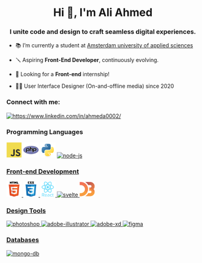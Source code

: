 <h1 align="center">Hi 👋, I'm Ali Ahmed</h1>
<h3 align="center">I unite code and design to craft seamless digital experiences.</h3>

- 📚 I’m currently a student at [Amsterdam university of applied sciences](https://www.hva.nl/opleidingen/communication-and-multimedia-design)

- 🪛 Aspiring **Front-End Developer**, continuously evolving.

- 👀 Looking for a **Front-end** internship! 

- 🧑‍🎨 User Interface Designer (On-and-offline media) since 2020

<h3 align="left">Connect with me:</h3>
<p align="left">
<a href="https://linkedin.com/in/https://www.linkedin.com/in/ahmeda0002/" target="blank"><img align="center" src="https://raw.githubusercontent.com/rahuldkjain/github-profile-readme-generator/master/src/images/icons/Social/linked-in-alt.svg" alt="https://www.linkedin.com/in/ahmeda0002/" height="30" width="40" /></a>
</p>

<h3 align="left">Programming Languages</h3>
<p align="left">
<img src="https://raw.githubusercontent.com/devicons/devicon/master/icons/javascript/javascript-original.svg" alt="javascript" width="40" height="40"/> 
<img src="https://raw.githubusercontent.com/devicons/devicon/master/icons/php/php-original.svg" alt="php" width="40" height="40"/>
<img src="https://raw.githubusercontent.com/devicons/devicon/master/icons/python/python-original.svg" alt="python" width="40" height="40"/> </a> <a href="https://reactjs.org/" target="_blank" rel="noreferrer"> 
<img src="https://github.com/user-attachments/assets/4f32e349-fbeb-4574-99c5-557a51b5255c" alt="node-js" width="40" height="40"/>
</p>

<h3 align="left">Front-end Development</h3>
<p align="left">
<img src="https://raw.githubusercontent.com/devicons/devicon/master/icons/html5/html5-original-wordmark.svg" alt="html5" width="40" height="40"/>
<img src="https://raw.githubusercontent.com/devicons/devicon/master/icons/css3/css3-original-wordmark.svg" alt="css3" width="40" height="40"/>
<img src="https://raw.githubusercontent.com/devicons/devicon/master/icons/react/react-original-wordmark.svg" alt="react" width="40" height="40"/> 
<img src="https://upload.wikimedia.org/wikipedia/commons/1/1b/Svelte_Logo.svg" alt="svelte" width="40" height="40"/>
<img src="https://raw.githubusercontent.com/devicons/devicon/master/icons/d3js/d3js-original.svg" alt="d3js" width="40" height="40"/>
</p>

 

<h3 align="left">Design Tools</h3>
<p align="left"><img src="https://github.com/user-attachments/assets/abcc6dee-099f-4dee-8590-799db5719989" alt="photoshop" width="40" height="40"/>
<img src="https://github.com/user-attachments/assets/b11d5d68-cd4a-418c-a96e-e0f6f9a0b240" alt="adobe-illustrator" width="40" height="40"/>
<img src="https://github.com/user-attachments/assets/c1b9a9d0-0af8-478b-83d8-298dd102cb82" alt="adobe-xd" width="40" height="40"/>
<img src="https://www.vectorlogo.zone/logos/figma/figma-icon.svg" alt="figma" width="40" height="40"/>
</p>

<h3 align="left">Databases</h3>
<p align="left">
<img src="https://github.com/user-attachments/assets/2ddb6115-dc58-43df-9b48-a7724eebea22" alt="mongo-db" width="40" height="40"/> 
</p>
